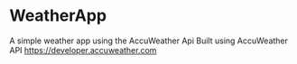 # WeatherApp
A simple weather app using the AccuWeather Api
Built using AccuWeather API
https://developer.accuweather.com
